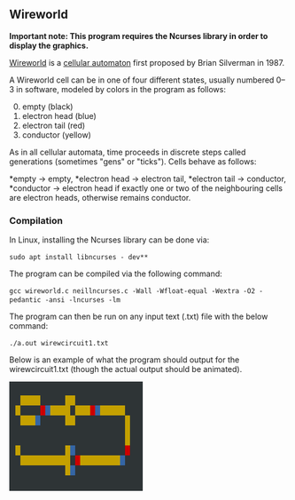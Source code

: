 ## Wireworld

**Important note: This program requires the Ncurses library in order to display the graphics.**

[Wireworld](https://en.wikipedia.org/wiki/Wireworld) is a [cellular automaton](https://en.wikipedia.org/wiki/Cellular_automaton) first proposed by Brian Silverman in 1987.

A Wireworld cell can be in one of four different states, usually numbered 0–3 in software, modeled by colors in the program as follows: 

0. empty (black)
1. electron head (blue)
2. electron tail (red)
3. conductor (yellow)

As in all cellular automata, time proceeds in discrete steps called generations (sometimes "gens" or "ticks"). Cells behave as follows:

*empty → empty,
*electron head → electron tail,
*electron tail → conductor,
*conductor → electron head if exactly one or two of the neighbouring cells are electron heads, otherwise remains conductor.

### Compilation

In Linux, installing the Ncurses library can be done via: 

	sudo apt install libncurses - dev**
	
The program can be compiled via the following command:

	gcc wireworld.c neillncurses.c -Wall -Wfloat-equal -Wextra -O2 -pedantic -ansi -lncurses -lm
	
The program can then be run on any input text (.txt) file with the below command:

	./a.out wirewcircuit1.txt

Below is an example of what the program should output for the wirewcircuit1.txt (though the actual output should be animated).

![alt text](./Images/1.png "Example Image")

